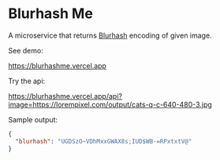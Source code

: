 # Blurhash Me

A microservice that returns [Blurhash](https://blurha.sh) encoding of given image.

See demo:

https://blurhashme.vercel.app

Try the api:

https://blurhashme.vercel.app/api?image=https://lorempixel.com/output/cats-q-c-640-480-3.jpg

Sample output:

```json
{
  "blurhash": "UGDSzO~VDhMxxGWAX8s;IUD$WB-=RPxtxtV@"
}
```
